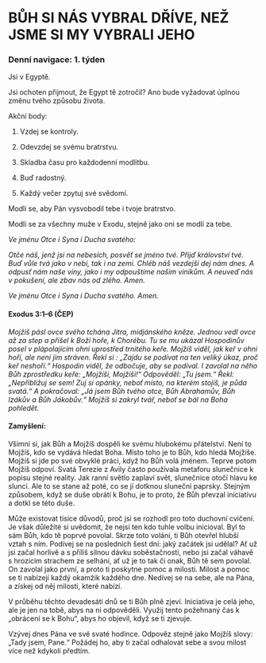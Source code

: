 # BŮH SI NÁS VYBRAL DŘÍVE, NEŽ JSME SI MY VYBRALI JEHO

### Denní navigace: 1. týden

Jsi v Egyptě.

Jsi ochoten přijmout, že Egypt tě zotročil? Ano bude vyžadovat úplnou změnu tvého způsobu života.

Akční body:
1. Vzdej se kontroly.

2. Odevzdej se svému bratrstvu.

3. Skladba času pro každodenní modlitbu.

4. Buď radostný.

5. Každý večer zpytuj své svědomí.

Modli se, aby Pán vysvobodil tebe i tvoje bratrstvo.

Modli se za všechny muže v Exodu, stejně jako oni se modlí za tebe.

*Ve jménu Otce i Syna i Ducha svatého:*

*Otče náš, jenž jsi na nebesích,*
*posvěť se jméno tvé.*
*Přijď království tvé.*
*Buď vůle tvá jako v nebi, tak i na zemi.*
*Chléb náš vezdejší dej nám dnes.*
*A odpusť nám naše viny,*
*jako i my odpouštíme našim viníkům.*
*A neuveď nás v pokušení,*
*ale zbav nás od zlého.*
*Amen.*

*Ve jménu Otce i Syna i Ducha svatého. Amen.*

#### Exodus 3:1–6 (ČEP)
*Mojžíš pásl ovce svého tchána Jitra, midjánského kněze. Jednou vedl ovce až za step a přišel k Boží hoře, k Chorébu. Tu se mu ukázal Hospodinův posel v plápolajícím ohni uprostřed trnitého keře. Mojžíš viděl, jak keř v ohni hoří, ale není jím stráven. Řekl si : „Zajdu se podívat na ten veliký úkaz, proč keř neshoří.“ Hospodin viděl, že odbočuje, aby se podíval. I zavolal na něho Bůh zprostředku keře: „Mojžíši, Mojžíši!“ Odpověděl: „Tu jsem.“ Řekl: „Nepřibližuj se sem! Zuj si opánky, neboť místo, na kterém stojíš, je půda svatá.“ A pokračoval: „Já jsem Bůh tvého otce, Bůh Abrahamův, Bůh Izákův a Bůh Jákobův.“ Mojžíš si zakryl tvář, neboť se bál na Boha pohledět.*

#### Zamyšlení:
Všimni si, jak Bůh a Mojžíš dospěli ke svému hlubokému přátelství. Není to Mojžíš, kdo se vydává hledat Boha. Místo toho je to Bůh, kdo hledá Mojžíše. Mojžíš si jde po své obvyklé práci, když ho Bůh volá jménem. Teprve potom Mojžíš odpoví. Svatá Terezie z Avily často používala metaforu slunečnice k popisu stejné reality. Jak ranní světlo zaplaví svět, slunečnice otočí hlavu ke slunci. Ale to se stane až poté, co se jí dotknou sluneční paprsky. Stejným způsobem, když se duše obrátí k Bohu, je to proto, že Bůh převzal iniciativu a dotkl se této duše.

Může existovat tisíce důvodů, proč jsi se rozhodl pro toto duchovní cvičení. Je však důležité si uvědomit, že nejsi ten kdo tuhle volbu inicioval. Byl to sám Bůh, kdo tě poprvé povolal.  Skrze toto volání, ti Bůh otevřel hlubší vztah s ním. Podívej se na posledních šest dní: jaký začátek jsi udělal? Ať už jsi začal horlivě a s příliš silnou dávku soběstačnosti, nebo jsi začal váhavě s hrozícím strachem ze selhání, ať už je to tak či onak, Bůh tě sem povolal. On zavolal jako první, a proto ti poskytne pomoc a milosti. Milost a pomoc se ti nabízejí každý okamžik každého dne. Nedívej se na sebe, ale na Pána, a získej od něj milosti, které nabízí.

V průběhu těchto devadesáti dnů se ti Bůh plně zjeví. Iniciativa je celá jeho, ale je jen na tobě, abys na ni odpověděli. Využij tento požehnaný čas k „obrácení se k Bohu“, abys ho objevil, když se ti zjevuje.

Vzývej dnes Pána ve své svaté hodince. Odpověz stejně jako Mojžíš slovy: „Tady jsem, Pane.“ Požádej ho, aby ti začal odhalovat sebe a svou milost více než kdykoli předtím.

